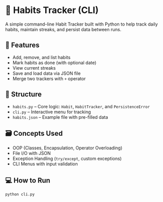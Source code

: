 # 🧠 Habits Tracker (CLI)

A simple command-line Habit Tracker built with Python to help track daily habits, maintain streaks, and persist data between runs.

## 🔧 Features

- Add, remove, and list habits
- Mark habits as done (with optional date)
- View current streaks
- Save and load data via JSON file
- Merge two trackers with `+` operator

## 🧩 Structure

- `habits.py` – Core logic: `Habit`, `HabitTracker`, and `PersistenceError`
- `cli.py` – Interactive menu for tracking
- `habits.json` – Example file with pre-filled data

## 🗃️ Concepts Used

- OOP (Classes, Encapsulation, Operator Overloading)
- File I/O with JSON
- Exception Handling (`try/except`, custom exceptions)
- CLI Menus with input validation

## 💻 How to Run

```bash
python cli.py
